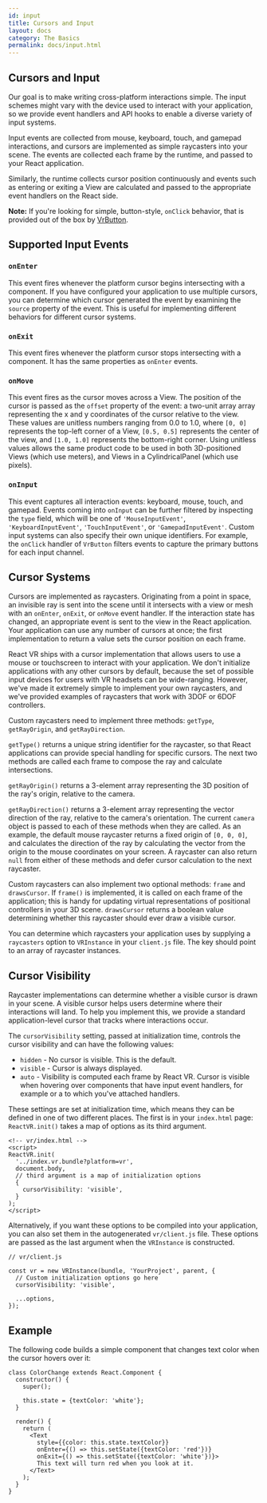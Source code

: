 ```yaml
---
id: input
title: Cursors and Input
layout: docs
category: The Basics
permalink: docs/input.html
---
```


## Cursors and Input

Our goal is to make writing cross-platform interactions simple. The input schemes might vary with the device used to interact with your application, so we provide event handlers and API hooks to enable a diverse variety of input systems.

Input events are collected from mouse, keyboard, touch, and gamepad interactions, and cursors are implemented as simple raycasters into your scene. The events are collected each frame by the runtime, and passed to your React application.

Similarly, the runtime collects cursor position continuously and events such as entering or exiting a View are calculated and passed to the appropriate event handlers on the React side.

**Note:** If you're looking for simple, button-style, `onClick` behavior, that is provided out of the box by [VrButton](docs/vrbutton.html).

## Supported Input Events

### `onEnter`

This event fires whenever the platform cursor begins intersecting with a
component. If you have configured your application to use multiple cursors,
you can determine which cursor generated the event by examining the `source`
property of the event. This is useful for implementing different behaviors for
different cursor systems.

### `onExit`

This event fires whenever the platform cursor stops intersecting with a
component. It has the same properties as `onEnter` events.

### `onMove`

This event fires as the cursor moves across a View. The position of the
cursor is passed as the `offset` property of the event: a two-unit array
array representing the x and y coordinates of the cursor relative to the view.
These values are unitless numbers ranging from 0.0 to 1.0, where `[0, 0]`
represents the top-left corner of a View, `[0.5, 0.5]` represents the center of
the view, and `[1.0, 1.0]` represents the bottom-right corner. Using unitless
values allows the same product code to be used in both 3D-positioned Views
(which use meters), and Views in a CylindricalPanel (which use pixels).

### `onInput`

This event captures all interaction events: keyboard, mouse, touch, and gamepad.
Events coming into `onInput` can be further filtered by inspecting the `type`
field, which will be one of `'MouseInputEvent'`, `'KeyboardInputEvent'`,
`'TouchInputEvent'`, or `'GamepadInputEvent'`. Custom input systems can also
specify their own unique identifiers. For example, the `onClick` handler of
`VrButton` filters events to capture the primary buttons for each input channel.

## Cursor Systems

Cursors are implemented as raycasters. Originating from a point in space, an
invisible ray is sent into the scene until it intersects with a view or mesh
with an `onEnter`, `onExit`, or `onMove` event handler. If the interaction
state has changed, an appropriate event is sent to the view in the React
application. Your application can use any number of cursors at once; the first
implementation to return a value sets the cursor position on each frame.

React VR ships with a cursor implementation that allows users to
use a mouse or touchscreen to interact with your application. We don't
initialize applications with any other cursors by default, because the set of
possible input devices for users with VR headsets can be wide-ranging. However,
we've made it extremely simple to implement your own raycasters, and we've
provided examples of raycasters that work with 3DOF or 6DOF controllers.

Custom raycasters need to implement three methods: `getType`, `getRayOrigin`, and
`getRayDirection`.

`getType()` returns a unique string identifier for the
raycaster, so that React applications can provide special handling for specific
cursors. The next two methods are called each frame to compose the ray
and calculate intersections.

`getRayOrigin()` returns a 3-element array
representing the 3D position of the ray's origin, relative to the camera.

`getRayDirection()` returns a 3-element array representing the vector direction
of the ray, relative to the camera's orientation. The current `camera` object
is passed to each of these methods when they are called.
As an example, the default mouse raycaster returns a fixed origin of
`[0, 0, 0]`, and calculates the direction of the ray by calculating the vector
from the origin to the mouse coordinates on your screen. A raycaster can also
return `null` from either of these methods and defer cursor calculation
to the next raycaster.

Custom raycasters can also implement two optional methods: `frame` and
`drawsCursor`. If `frame()` is implemented, it is called on each frame of
the application; this is handy for updating virtual representations of
positional controllers in your 3D scene. `drawsCursor` returns a boolean value
determining whether this raycaster should ever draw a visible cursor.

You can determine which raycasters your application uses by supplying a
`raycasters` option to `VRInstance` in your `client.js` file. The key should
point to an array of raycaster instances.

## Cursor Visibility

Raycaster implementations can determine whether a visible cursor
is drawn in your scene. A visible cursor helps users determine
where their interactions will land. To help you implement this, we provide a standard
application-level cursor that tracks where interactions occur.

The `cursorVisibility` setting, passed at initialization time, controls the cursor
visibility and can have the following values:

 * `hidden` - No cursor is visible. This is the default.
 * `visible` - Cursor is always displayed.
 * `auto` - Visibility is computed each frame by React VR. Cursor is visible
 when hovering over components that have input event handlers, for example
 <VrButton> or a <View> to which you've attached handlers.

These settings are set at initialization time, which means they can be defined
in one of two different places. The first is in your `index.html` page:
`ReactVR.init()` takes a map of options as its third argument.

```
<!-- vr/index.html -->
<script>
ReactVR.init(
  '../index.vr.bundle?platform=vr',
  document.body,
  // third argument is a map of initialization options
  {
    cursorVisibility: 'visible',
  }
);
</script>
```

Alternatively, if you want these options to be compiled into your application,
you can also set them in the autogenerated `vr/client.js` file. These options
are passed as the last argument when the `VRInstance` is constructed.

```
// vr/client.js

const vr = new VRInstance(bundle, 'YourProject', parent, {
  // Custom initialization options go here
  cursorVisibility: 'visible',

  ...options,
});
```

## Example

The following code builds a simple component that changes text color when the
cursor hovers over it:

```
class ColorChange extends React.Component {
  constructor() {
    super();

    this.state = {textColor: 'white'};
  }

  render() {
    return (
      <Text
        style={{color: this.state.textColor}}
        onEnter={() => this.setState({textColor: 'red'})}
        onExit={() => this.setState({textColor: 'white'})}>
        This text will turn red when you look at it.
      </Text>
    );
  }
}
```
